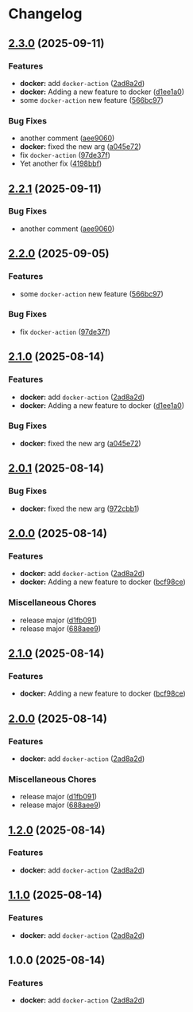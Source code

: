 # Changelog

## [2.3.0](https://github.com/cVladu/try-release-please/compare/docker-action-v2.2.1...docker-action-v2.3.0) (2025-09-11)


### Features

* **docker:** add `docker-action` ([2ad8a2d](https://github.com/cVladu/try-release-please/commit/2ad8a2d268523a8f5fe1e6cc84ca50e31ed50b84))
* **docker:** Adding a new feature to docker ([d1ee1a0](https://github.com/cVladu/try-release-please/commit/d1ee1a077184219daa13a3a7f553cc1edf48ce47))
* some `docker-action` new feature ([566bc97](https://github.com/cVladu/try-release-please/commit/566bc9793cc2779d0c11edf1a58c7f9ed092a410))


### Bug Fixes

* another comment ([aee9060](https://github.com/cVladu/try-release-please/commit/aee9060484c1a86911c5924e5c9bd696df872d7a))
* **docker:** fixed the new arg ([a045e72](https://github.com/cVladu/try-release-please/commit/a045e7272db50fe5f395df0d28535ee5bd87ca31))
* fix `docker-action` ([97de37f](https://github.com/cVladu/try-release-please/commit/97de37f36faf9ff18a3bfed5ef36c87b18a50a4d))
* Yet another fix ([4198bbf](https://github.com/cVladu/try-release-please/commit/4198bbfe28856bbc0417ee190004f377c7710ecf))

## [2.2.1](https://github.com/cVladu/try-release-please/compare/docker-action-v2.2.0...docker-action-v2.2.1) (2025-09-11)


### Bug Fixes

* another comment ([aee9060](https://github.com/cVladu/try-release-please/commit/aee9060484c1a86911c5924e5c9bd696df872d7a))

## [2.2.0](https://github.com/cVladu/try-release-please/compare/docker-action-v2.1.0...docker-action-v2.2.0) (2025-09-05)


### Features

* some `docker-action` new feature ([566bc97](https://github.com/cVladu/try-release-please/commit/566bc9793cc2779d0c11edf1a58c7f9ed092a410))


### Bug Fixes

* fix `docker-action` ([97de37f](https://github.com/cVladu/try-release-please/commit/97de37f36faf9ff18a3bfed5ef36c87b18a50a4d))

## [2.1.0](https://github.com/cVladu/try-release-please/compare/docker-action-v2.0.1...docker-action-v2.1.0) (2025-08-14)


### Features

* **docker:** add `docker-action` ([2ad8a2d](https://github.com/cVladu/try-release-please/commit/2ad8a2d268523a8f5fe1e6cc84ca50e31ed50b84))
* **docker:** Adding a new feature to docker ([d1ee1a0](https://github.com/cVladu/try-release-please/commit/d1ee1a077184219daa13a3a7f553cc1edf48ce47))


### Bug Fixes

* **docker:** fixed the new arg ([a045e72](https://github.com/cVladu/try-release-please/commit/a045e7272db50fe5f395df0d28535ee5bd87ca31))

## [2.0.1](https://github.com/cVladu/try-release-please/compare/docker-action-v2.0.0...docker-action-v2.0.1) (2025-08-14)


### Bug Fixes

* **docker:** fixed the new arg ([972cbb1](https://github.com/cVladu/try-release-please/commit/972cbb1291c9c02215b4a7a043f268487f9b6baa))

## [2.0.0](https://github.com/cVladu/try-release-please/compare/docker-action-v2.1.0...docker-action-v2.0.0) (2025-08-14)


### Features

* **docker:** add `docker-action` ([2ad8a2d](https://github.com/cVladu/try-release-please/commit/2ad8a2d268523a8f5fe1e6cc84ca50e31ed50b84))
* **docker:** Adding a new feature to docker ([bcf98ce](https://github.com/cVladu/try-release-please/commit/bcf98ceef66b959aa2f477fdb8a4fb0df4698fdc))


### Miscellaneous Chores

* release major ([d1fb091](https://github.com/cVladu/try-release-please/commit/d1fb0911962dda91782337b6ef3c9551a1a01239))
* release major ([688aee9](https://github.com/cVladu/try-release-please/commit/688aee9250e163cf6d3b3167e1fa93053ba418ec))

## [2.1.0](https://github.com/cVladu/try-release-please/compare/v2.0.0...v2.1.0) (2025-08-14)


### Features

* **docker:** Adding a new feature to docker ([bcf98ce](https://github.com/cVladu/try-release-please/commit/bcf98ceef66b959aa2f477fdb8a4fb0df4698fdc))

## [2.0.0](https://github.com/cVladu/try-release-please/compare/v1.2.0...v2.0.0) (2025-08-14)


### Features

* **docker:** add `docker-action` ([2ad8a2d](https://github.com/cVladu/try-release-please/commit/2ad8a2d268523a8f5fe1e6cc84ca50e31ed50b84))


### Miscellaneous Chores

* release major ([d1fb091](https://github.com/cVladu/try-release-please/commit/d1fb0911962dda91782337b6ef3c9551a1a01239))
* release major ([688aee9](https://github.com/cVladu/try-release-please/commit/688aee9250e163cf6d3b3167e1fa93053ba418ec))

## [1.2.0](https://github.com/cVladu/try-release-please/compare/v1.1.0...v1.2.0) (2025-08-14)


### Features

* **docker:** add `docker-action` ([2ad8a2d](https://github.com/cVladu/try-release-please/commit/2ad8a2d268523a8f5fe1e6cc84ca50e31ed50b84))

## [1.1.0](https://github.com/cVladu/try-release-please/compare/v1.0.0...v1.1.0) (2025-08-14)


### Features

* **docker:** add `docker-action` ([2ad8a2d](https://github.com/cVladu/try-release-please/commit/2ad8a2d268523a8f5fe1e6cc84ca50e31ed50b84))

## 1.0.0 (2025-08-14)


### Features

* **docker:** add `docker-action` ([2ad8a2d](https://github.com/cVladu/try-release-please/commit/2ad8a2d268523a8f5fe1e6cc84ca50e31ed50b84))
